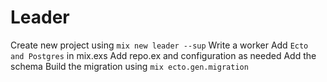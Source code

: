 # Leader

Create new project using `mix new leader --sup`
Write a worker
Add `Ecto and Postgres` in mix.exs
Add repo.ex and configuration as needed
Add the schema
Build the migration using `mix ecto.gen.migration`